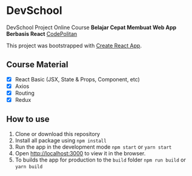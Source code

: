 # DevSchool
DevSchool Project Online Course **Belajar Cepat Membuat Web App Berbasis React** [CodePolitan](https://www.codepolitan.com/learn/belajar-react-js "Belajar Cepat Membuat Web App Berbasis React")

This project was bootstrapped with [Create React App](https://github.com/facebook/create-react-app).

## Course Material
- [x] React Basic (JSX, State & Props, Component, etc)
- [x] Axios
- [x] Routing
- [x] Redux

## How to use
1. Clone or download this repository
2. Install all package using `npm install`
3. Run the app in the development mode `npm start` or `yarn start`
4. Open [http://localhost:3000](http://localhost:3000) to view it in the browser.
5. To builds the app for production to the `build` folder `npm run build` or `yarn build` 